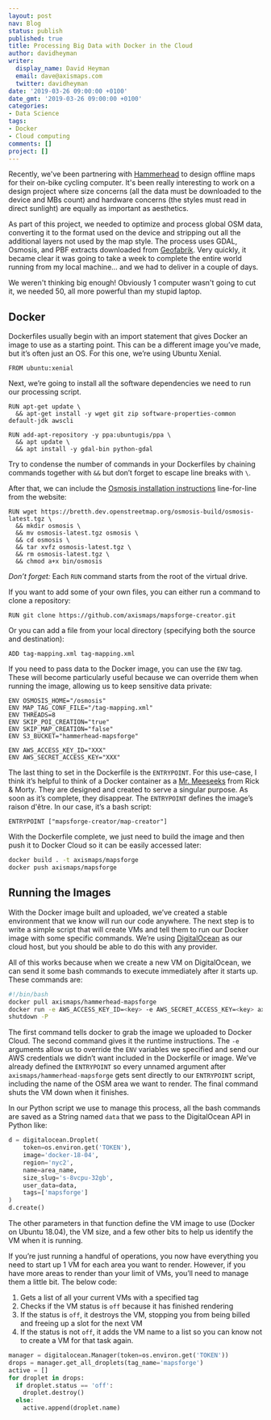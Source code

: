 ```yaml
---
layout: post
nav: Blog
status: publish
published: true
title: Processing Big Data with Docker in the Cloud
author: davidheyman
writer:
  display_name: David Heyman
  email: dave@axismaps.com
  twitter: davidheyman
date: '2019-03-26 09:00:00 +0100'
date_gmt: '2019-03-26 09:00:00 +0100'
categories:
- Data Science
tags:
- Docker
- Cloud computing
comments: []
project: []
---
```


Recently, we've been partnering with [Hammerhead](https://www.hammerhead.io) to design offline maps for their on-bike cycling computer. It's been really interesting to work on a design project where size concerns (all the data must be downloaded to the device and MBs count) and hardware concerns (the styles must read in direct sunlight) are equally as important as aesthetics.

As part of this project, we needed to optimize and process global OSM data, converting it to the format used on the device and stripping out all the additional layers not used by the map style. The process uses GDAL, Osmosis, and PBF extracts downloaded from [Geofabrik](http://download.geofabrik.de). Very quickly, it became clear it was going to take a week to complete the entire world running from my local machine... and we had to deliver in a couple of days.

We weren't thinking big enough! Obviously 1 computer wasn't going to cut it, we needed 50, all more powerful than my stupid laptop. 

## Docker
Dockerfiles usually begin with an import statement that gives Docker an image to use as a starting point. This can be a different image you’ve made, but it’s often just an OS. For this one, we’re using Ubuntu Xenial.

```docker
FROM ubuntu:xenial
```

Next, we’re going to install all the software dependencies we need to run our processing script.

```docker
RUN apt-get update \
  && apt-get install -y wget git zip software-properties-common default-jdk awscli

RUN add-apt-repository -y ppa:ubuntugis/ppa \
  && apt update \
  && apt install -y gdal-bin python-gdal
```

Try to condense the number of commands in your Dockerfiles by chaining commands together with `&&` but don’t forget to escape line breaks with `\`.

After that, we can include the [Osmosis installation instructions](https://wiki.openstreetmap.org/wiki/Osmosis/Installation) line-for-line from the website:

```docker
RUN wget https://bretth.dev.openstreetmap.org/osmosis-build/osmosis-latest.tgz \
  && mkdir osmosis \
  && mv osmosis-latest.tgz osmosis \
  && cd osmosis \
  && tar xvfz osmosis-latest.tgz \
  && rm osmosis-latest.tgz \
  && chmod a+x bin/osmosis
```

*Don’t forget:* Each `RUN` command starts from the root of the virtual drive.

If you want to add some of your own files, you can either run a command to clone a repository:

```docker
RUN git clone https://github.com/axismaps/mapsforge-creator.git
```

Or you can add a file from your local directory (specifying both the source and destination):

```docker
ADD tag-mapping.xml tag-mapping.xml
```

If you need to pass data to the Docker image, you can use the `ENV` tag. These will become particularly useful because we can override them when running the image, allowing us to keep sensitive data private:

```docker
ENV OSMOSIS_HOME="/osmosis"
ENV MAP_TAG_CONF_FILE="/tag-mapping.xml"
ENV THREADS=8
ENV SKIP_POI_CREATION="true"
ENV SKIP_MAP_CREATION="false"
ENV S3_BUCKET="hammerhead-mapsforge"

ENV AWS_ACCESS_KEY_ID="XXX"
ENV AWS_SECRET_ACCESS_KEY="XXX"
```

The last thing to set in the Dockerfile is the `ENTRYPOINT`. For this use-case, I think it’s helpful to think of a Docker container as a [Mr. Meeseeks](https://rickandmorty.fandom.com/wiki/Mr._Meeseeks) from Rick & Morty. They are designed and created to serve a singular purpose. As soon as it’s complete, they disappear. The `ENTRYPOINT` defines the image’s raison d'être. In our case, it’s a bash script:

```docker
ENTRYPOINT ["mapsforge-creator/map-creator"]
```

With the Dockerfile complete, we just need to build the image and then push it to Docker Cloud so it can be easily accessed later:

```sh
docker build . -t axismaps/mapsforge
docker push axismaps/mapsforge
```

## Running the Images
With the Docker image built and uploaded, we’ve created a stable environment that we know will run our code anywhere. The next step is to write a simple script that will create VMs and tell them to run our Docker image with some specific commands. We’re using [DigitalOcean](https://www.digitalocean.com/) as our cloud host, but you should be able to do this with any provider.

All of this works because when we create a new VM on DigitalOcean, we can send it some bash commands to execute immediately after it starts up. These commands are:

```bash
#!/bin/bash
docker pull axismaps/hammerhead-mapsforge
docker run -e AWS_ACCESS_KEY_ID=<key> -e AWS_SECRET_ACCESS_KEY=<key> axismaps/hammerhead-mapsforge ${area_name} hd en
shutdown -P
```

The first command tells docker to grab the image we uploaded to Docker Cloud. The second command gives it the runtime instructions. The `-e` arguments allow us to override the `ENV` variables we specified and send our AWS credentials we didn’t want included in the Dockerfile or image. We’ve already defined the `ENTRYPOINT` so every unnamed argument after `axismaps/hammerhead-mapsforge` gets sent directly to our `ENTRYPOINT` script, including the name of the OSM area we want to render. The final command shuts the VM down when it finishes.

In our Python script we use to manage this process, all the bash commands are saved as a String named `data` that we pass to the DigitalOcean API in Python like:

```python
d = digitalocean.Droplet(
	token=os.environ.get('TOKEN'),
	image='docker-18-04',
	region='nyc2',
	name=area_name,
	size_slug='s-8vcpu-32gb',
	user_data=data,
	tags=['mapsforge']
)
d.create()
```

The other parameters in that function define the VM image to use (Docker on Ubuntu 18.04), the VM size, and a few other bits to help us identify the VM when it is running.

If you’re just running a handful of operations, you now have everything you need to start up 1 VM for each area you want to render. However, if you have more areas to render than your limit of VMs, you’ll need to manage them a little bit. The below code:

1. Gets a list of all your current VMs with a specified tag
2. Checks if the VM status is `off` because it has finished rendering
3. If the status is `off`, it destroys the VM, stopping you from being billed and freeing up a slot for the next VM
4. If the status is not `off`, it adds the VM name to a list so you can know not to create a VM for that task again.

```python
manager = digitalocean.Manager(token=os.environ.get('TOKEN'))
drops = manager.get_all_droplets(tag_name='mapsforge')
active = []
for droplet in drops:
  if droplet.status == 'off':
    droplet.destroy()
  else:
    active.append(droplet.name)
```
